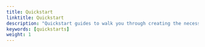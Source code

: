 ```yaml
---
title: Quickstart
linktitle: Quickstart
description: "Quickstart guides to walk you through creating the necessary clusters and installing the Presslabs Stack on them."
keywords: [quickstarts]
weight: 1
---
```

